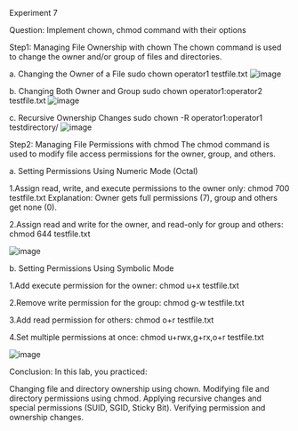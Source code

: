 Experiment 7

Question:
Implement chown, chmod command with their options


Step1:
 Managing File Ownership with chown
The chown command is used to change the owner and/or group of files and directories.

a. Changing the Owner of a File
sudo chown operator1 testfile.txt
![image](https://github.com/user-attachments/assets/a043371a-83ed-4053-ac55-34bd550b572d)

b. Changing Both Owner and Group
sudo chown operator1:operator2 testfile.txt
![image](https://github.com/user-attachments/assets/3727cf7e-4064-4217-a423-aa87c41afc72)

c. Recursive Ownership Changes
sudo chown -R operator1:operator1 testdirectory/
![image](https://github.com/user-attachments/assets/a199d758-77fb-4d3b-9431-c23a7d6a7b7b)


Step2:
 Managing File Permissions with chmod
The chmod command is used to modify file access permissions for the owner, group, and others.

a. Setting Permissions Using Numeric Mode (Octal)

1.Assign read, write, and execute permissions to the owner only:
chmod 700 testfile.txt
Explanation: Owner gets full permissions (7), group and others get none (0).

2.Assign read and write for the owner, and read-only for group and others:
chmod 644 testfile.txt

![image](https://github.com/user-attachments/assets/0f407fec-eac9-40b5-b721-47d5876a23aa)

b. Setting Permissions Using Symbolic Mode

1.Add execute permission for the owner:
chmod u+x testfile.txt

2.Remove write permission for the group:
chmod g-w testfile.txt

3.Add read permission for others:
chmod o+r testfile.txt

4.Set multiple permissions at once:
chmod u+rwx,g+rx,o+r testfile.txt

![image](https://github.com/user-attachments/assets/3f3d4f87-64bb-41ee-9076-09bb0a2f3206)


Conclusion:
In this lab, you practiced:

Changing file and directory ownership using chown.
Modifying file and directory permissions using chmod.
Applying recursive changes and special permissions (SUID, SGID, Sticky Bit).
Verifying permission and ownership changes.
